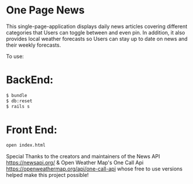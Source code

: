 # One Page News

This single-page-application displays daily news articles covering different categories that Users can toggle between and even pin. In addition, it also provides local weather forecasts so Users can stay up to date on news and their weekly forecasts. 

To use:

# BackEnd:
```sh
$ bundle
$ db:reset 
$ rails s
```
# Front End:
```sh
open index.html
```

Special Thanks to the creators and maintainers of the News API https://newsapi.org/ & Open Weather Map's One Call Api https://openweathermap.org/api/one-call-api whose free to use versions helped make this project possible!

